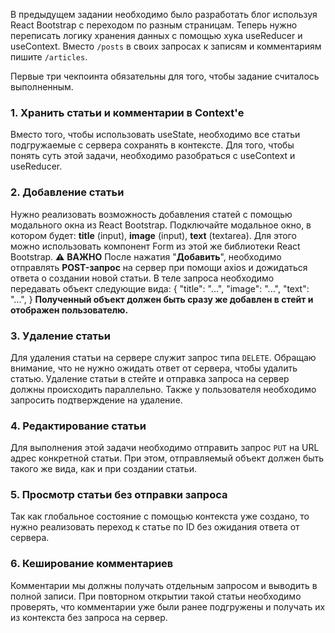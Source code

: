 В предыдущем задании необходимо было разработать блог используя React Bootstrap с переходом по разным страницам.
Теперь нужно переписать логику хранения данных с помощью хука useReducer и useContext.
Вместо `/posts` в своих запросах к записям и комментариям пишите `/articles`.

Первые три чекпоинта обязательны для того, чтобы задание считалось выполненным.

### 1. Хранить статьи и комментарии в Context'е

Вместо того, чтобы использовать useState, необходимо все статьи подгружаемые с сервера сохранять в контексте. Для того, чтобы понять суть этой задачи, необходимо разобраться с useContext и useReducer.

### 2. Добавление статьи

Нужно реализовать возможность добавления статей с помощью модального окна из React Bootstrap.
Подключайте модальное окно, в котором будет: **title** (input), **image** (input), **text** (textarea).
Для этого можно использовать компонент Form из этой же библиотеки React Bootstrap.
⚠️ **ВАЖНО**
После нажатия "**Добавить**", необходимо отправлять **POST-запрос** на сервер при помощи axios и дожидаться ответа о создании новой статьи.
В теле запроса необходимо передавать объект следующие вида:
{
"title": "...",
"image": "...",
"text": "...",
}
**Полученный объект должен быть сразу же добавлен в стейт и отображен пользователю.**

### 3. Удаление статьи

Для удаления статьи на сервере служит запрос типа `DELETE`.
Обращаю внимание, что не нужно ожидать ответ от сервера, чтобы удалить статью. Удаление статьи в стейте и отправка запроса на сервер должны происходить параллельно.
Также у пользователя необходимо запросить подтверждение на удаление.

### 4. Редактирование статьи

Для выполнения этой задачи необходимо отправить запрос `PUT` на URL адрес конкретной статьи.
При этом, отправляемый объект должен быть такого же вида, как и при создании статьи.

### 5. Просмотр статьи без отправки запроса

Так как глобальное состояние с помощью контекста уже создано, то нужно реализовать переход к статье по ID без ожидания ответа от сервера.

### 6. Кеширование комментариев

Комментарии мы должны получать отдельным запросом и выводить в полной записи.
При повторном открытии такой статьи необходимо проверять, что комментарии уже были ранее подгружены и получать их из контекста без запроса на сервер.

